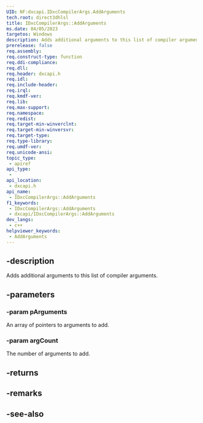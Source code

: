 ```yaml
---
UID: NF:dxcapi.IDxcCompilerArgs.AddArguments
tech.root: direct3dhlsl
title: IDxcCompilerArgs::AddArguments
ms.date: 04/05/2023
targetos: Windows
description: Adds additional arguments to this list of compiler arguments.
prerelease: false
req.assembly: 
req.construct-type: function
req.ddi-compliance: 
req.dll: 
req.header: dxcapi.h
req.idl: 
req.include-header: 
req.irql: 
req.kmdf-ver: 
req.lib: 
req.max-support: 
req.namespace: 
req.redist: 
req.target-min-winverclnt: 
req.target-min-winversvr: 
req.target-type: 
req.type-library: 
req.umdf-ver: 
req.unicode-ansi: 
topic_type:
 - apiref
api_type:
 - 
api_location:
 - dxcapi.h
api_name:
 - IDxcCompilerArgs::AddArguments
f1_keywords:
 - IDxcCompilerArgs::AddArguments
 - dxcapi/IDxcCompilerArgs::AddArguments
dev_langs:
 - c++
helpviewer_keywords:
 - AddArguments
---
```


## -description

Adds additional arguments to this list of compiler arguments.

## -parameters

### -param pArguments

An array of pointers to arguments to add.

### -param argCount

The number of arguments to add.

## -returns

## -remarks

## -see-also
